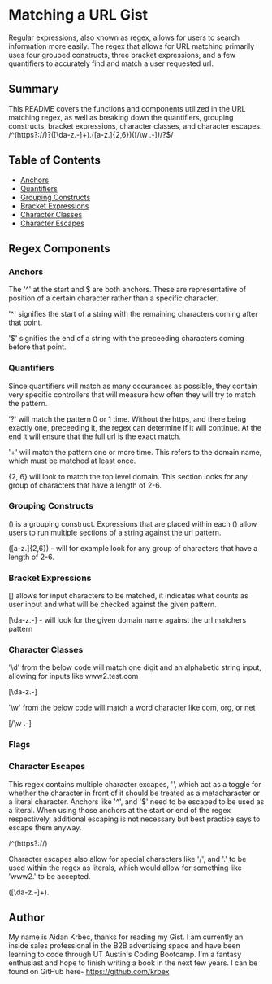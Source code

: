 # Matching a URL Gist

Regular expressions, also known as regex, allows for users to search information more easily. The regex that allows for URL matching primarily uses four grouped constructs, three bracket expressions, and a few quantifiers to accurately find and match a user requested url.

## Summary

This README covers the functions and components utilized in the URL matching regex, as well as breaking down the quantifiers, grouping constructs, bracket expressions, character classes, and character escapes.
/^(https?:\/\/)?([\da-z\.-]+)\.([a-z\.]{2,6})([\/\w \.-]_)_\/?$/

## Table of Contents

- [Anchors](#anchors)
- [Quantifiers](#quantifiers)
- [Grouping Constructs](#grouping-constructs)
- [Bracket Expressions](#bracket-expressions)
- [Character Classes](#character-classes)
- [Character Escapes](#character-escapes)

## Regex Components

### Anchors

The '^' at the start and $ are both anchors. These are representative of position of a certain character rather than a specific character.

'^' signifies the start of a string with the remaining characters coming after that point.

'$' signifies the end of a string with the preceeding characters coming before that point.

### Quantifiers

Since quantifiers will match as many occurances as possible, they contain very specific controllers that will measure how often they will try to match the pattern.

'?' will match the pattern 0 or 1 time. Without the https, and there being exactly one, preceeding it, the regex can determine if it will continue. At the end it will ensure that the full url is the exact match.

'+' will match the pattern one or more time. This refers to the domain name, which must be matched at least once.

{2, 6} will look to match the top level domain. This section looks for any group of characters that have a length of 2-6.

### Grouping Constructs

() is a grouping construct. Expressions that are placed within each () allow users to run multiple sections of a string against the url pattern.

([a-z\.]{2,6}) - will for example look for any group of characters that have a length of 2-6.

### Bracket Expressions

[] allows for input characters to be matched, it indicates what counts as user input and what will be checked against the given pattern.

[\da-z\.-] - will look for the given domain name against the url matchers pattern

### Character Classes

'\d' from the below code will match one digit and an alphabetic string input, allowing for inputs like www2.test.com

[\da-z\.-]

'\w' from the below code will match a word character like com, org, or net

[\/\w \.-]

### Flags

### Character Escapes

This regex contains multiple character excapes, '\', which act as a toggle for whether the character in front of it should be treated as a metacharacter or a literal character. Anchors like '^', and '$' need to be escaped to be used as a literal. When using those anchors at the start or end of the regex respectively, additional escaping is not necessary but best practice says to escape them anyway.

/^(https?:\/\/)

Character escapes also allow for special characters like '/', and '.' to be used within the regex as literals, which would allow for something like 'www2.' to be accepted.

([\da-z\.-]+)\.

## Author

My name is Aidan Krbec, thanks for reading my Gist. I am currently an inside sales professional in the B2B advertising space and have been learning to code through UT Austin's Coding Bootcamp. I'm a fantasy enthusiast and hope to finish writing a book in the next few years. I can be found on GitHub here- https://github.com/krbex
